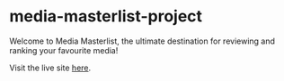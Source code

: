 # media-masterlist-project

Welcome to Media Masterlist, the ultimate destination for reviewing and ranking your favourite media!

Visit the live site [here](https://danielledonnelly.github.io/media-masterlist-project/).
